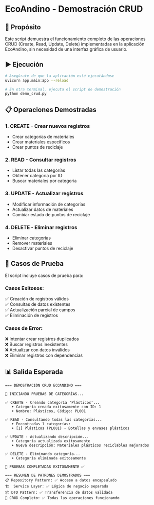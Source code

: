 # EcoAndino - Demostración CRUD

## 🎯 Propósito

Este script demuestra el funcionamiento completo de las operaciones CRUD (Create, Read, Update, Delete) implementadas en la aplicación EcoAndino, sin necesidad de una interfaz gráfica de usuario.

## ▶️ Ejecución

```bash
# Asegúrate de que la aplicación esté ejecutándose
uvicorn app.main:app --reload

# En otra terminal, ejecuta el script de demostración
python demo_crud.py
```

## 📋 Operaciones Demostradas

### 1. **CREATE** - Crear nuevos registros
- Crear categorías de materiales
- Crear materiales específicos
- Crear puntos de reciclaje

### 2. **READ** - Consultar registros
- Listar todas las categorías
- Obtener categoría por ID
- Buscar materiales por categoría

### 3. **UPDATE** - Actualizar registros
- Modificar información de categorías
- Actualizar datos de materiales
- Cambiar estado de puntos de reciclaje

### 4. **DELETE** - Eliminar registros
- Eliminar categorías
- Remover materiales
- Desactivar puntos de reciclaje

## 🧪 Casos de Prueba

El script incluye casos de prueba para:

### **Casos Exitosos:**
✅ Creación de registros válidos  
✅ Consultas de datos existentes  
✅ Actualización parcial de campos  
✅ Eliminación de registros  

### **Casos de Error:**
❌ Intentar crear registros duplicados  
❌ Buscar registros inexistentes  
❌ Actualizar con datos inválidos  
❌ Eliminar registros con dependencias  

## 📊 Salida Esperada

```
=== DEMOSTRACIÓN CRUD ECOANDINO ===

🔸 INICIANDO PRUEBAS DE CATEGORÍAS...

✅ CREATE - Creando categoría 'Plásticos'...
   ➤ Categoría creada exitosamente con ID: 1
   ➤ Nombre: Plásticos, Código: PL001

✅ READ - Consultando todas las categorías...
   ➤ Encontradas 1 categorías:
   ➤ [1] Plásticos (PL001) - Botellas y envases plásticos

✅ UPDATE - Actualizando descripción...
   ➤ Categoría actualizada exitosamente
   ➤ Nueva descripción: Materiales plásticos reciclables mejorados

✅ DELETE - Eliminando categoría...
   ➤ Categoría eliminada exitosamente

🔸 PRUEBAS COMPLETADAS EXITOSAMENTE ✅

=== RESUMEN DE PATRONES DEMOSTRADOS ===
📋 Repository Pattern: ✅ Acceso a datos encapsulado
🏗️  Service Layer: ✅ Lógica de negocio separada  
📦 DTO Pattern: ✅ Transferencia de datos validada
🎯 CRUD Completo: ✅ Todas las operaciones funcionando
```
